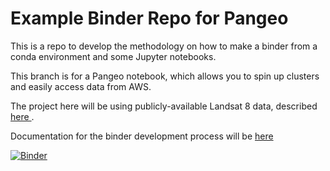 # Example Binder Repo for Pangeo
This is a repo to develop the methodology on how to make a binder from a conda environment and some Jupyter notebooks.

This branch is for a Pangeo notebook, which allows you to spin up clusters and easily access data from AWS.

The project here will be using publicly-available Landsat 8 data, described 
<a href="https://registry.opendata.aws/landsat-8/">
  here
</a>.

Documentation for the binder development process will be 
<a href="https://docs.google.com/document/d/175gWrR-ibbPj38vlXhKGwWR7ntog3L1BaLIRNWTo-ZU/edit?usp=sharing">
  here
</a>

[![Binder](https://aws-uswest2-binder.pangeo.io/badge_logo.svg)](https://aws-uswest2-binder.pangeo.io/v2/gh/salvis2/pangeo_example_binder/tree/pangeo_notebook/pangeo_notebook)
